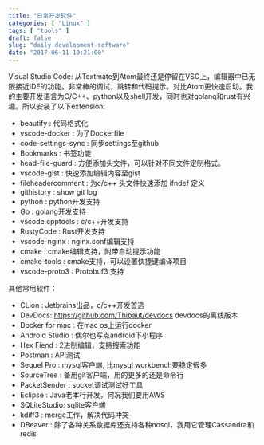 ```yaml
---
title: "日常开发软件"
categories: [ "Linux" ]
tags: [ "tools" ]
draft: false
slug: "daily-development-software"
date: "2017-06-11 10:21:00"
---
```


Visual Studio Code: 从Textmate到Atom最终还是停留在VSC上，编辑器中已无限接近IDE的功能。非常棒的调试，跳转和代码提示。对比Atom更快速启动。我的主要开发语言为C/C++、python以及shell开发，同时也对golang和rust有兴趣。所以安装了以下extension:

<!--more-->
 - beautify : 代码格式化
 - vscode-docker : 为了Dockerfile
 - code-settings-sync : 同步settings至github
 - Bookmarks : 书签功能
 - head-file-guard : 方便添加头文件，可以针对不同文件定制格式。
 - vscode-gist : 快速添加编辑内容至gist
 - fileheadercomment : 为c/c++ 头文件快速添加 ifndef 定义
 - githistory : show git log
 - python : python开发支持
 - Go : golang开发支持
 - vscode.cpptools : c/c++开发支持
 - RustyCode : Rust开发支持
 - vscode-nginx : nginx.conf编辑支持
 - cmake : cmake编辑支持，附带自动提示功能
 - cmake-tools : cmake支持，可以设置快捷键编译项目
 - vscode-proto3 : Protobuf3 支持

其他常用软件：
 - CLion : Jetbrains出品，c/c++开发首选
 - DevDocs: https://github.com/Thibaut/devdocs devdocs的离线版本
 - Docker for mac : 在mac os上运行docker
 - Android Studio : 偶尔也写点android下小程序
 - Hex Fiend : 2进制编辑，支持搜索功能
 - Postman : API测试
 - Sequel Pro : mysql客户端, 比mysql workbench要稳定很多
 - SourceTree : 备用git客户端，用的更多的还是命令行
 - PacketSender : socket调试测试好工具
 - Eclipse : Java老本行开发，何况我们要用AWS
 - SQLiteStudio: sqlite客户端
 - kdiff3 : merge工作，解决代码冲突
 - DBeaver : 除了各种关系数据库还支持各种nosql，我用它管理Cassandra和redis